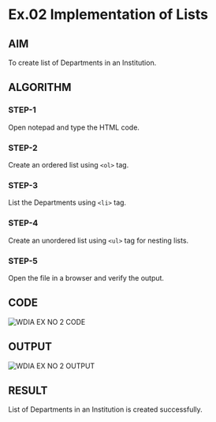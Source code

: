 # Ex.02 Implementation of Lists
## AIM
  To create list of Departments in an Institution.

## ALGORITHM
### STEP-1
  Open notepad and type the HTML code.

### STEP-2
  Create an ordered list using ```<ol>``` tag.

### STEP-3
  List the Departments using ```<li>``` tag.

### STEP-4
  Create an unordered list using ```<ul>``` tag for nesting lists.

### STEP-5
  Open the file in a browser and verify the output.
  
## CODE
![WDIA EX NO 2 CODE](https://user-images.githubusercontent.com/127816387/228433787-e1e85492-80f2-4ac9-9911-71067b4c5b8d.jpg)


## OUTPUT
![WDIA EX NO 2 OUTPUT](https://user-images.githubusercontent.com/127816387/228433819-e9b67057-24d3-4c39-921e-313d5d43a520.jpg)


## RESULT
  List of Departments in an Institution is created successfully.
